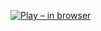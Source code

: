 [![Play – in browser](https://img.shields.io/badge/PLAY%20IN%20BROWSER-%E2%96%B6-2ecc71?style=for-the-badge&labelColor=111)](https://nevar530.github.io/TSR-80_MSS-84_LOADER/)
